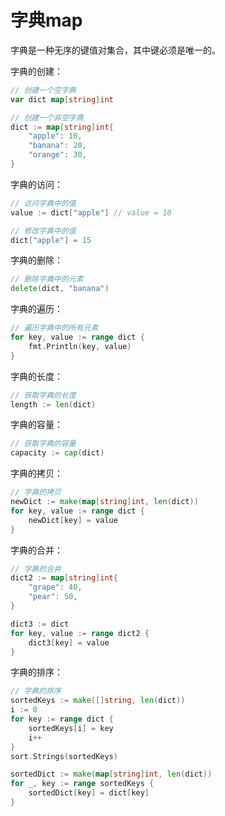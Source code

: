 # 字典map

字典是一种无序的键值对集合，其中键必须是唯一的。

字典的创建：

```go
// 创建一个空字典
var dict map[string]int

// 创建一个非空字典
dict := map[string]int{
    "apple": 10,
    "banana": 20,
    "orange": 30,
}
```

字典的访问：

```go
// 访问字典中的值
value := dict["apple"] // value = 10

// 修改字典中的值
dict["apple"] = 15
```

字典的删除：

```go
// 删除字典中的元素
delete(dict, "banana")
```

字典的遍历：

```go
// 遍历字典中的所有元素
for key, value := range dict {
    fmt.Println(key, value)
}
```
字典的长度：

```go
// 获取字典的长度
length := len(dict)
``` 

字典的容量：

```go
// 获取字典的容量
capacity := cap(dict)
``` 

字典的拷贝：

```go
// 字典的拷贝
newDict := make(map[string]int, len(dict))
for key, value := range dict {
    newDict[key] = value
}
``` 

字典的合并：

```go
// 字典的合并
dict2 := map[string]int{
    "grape": 40,
    "pear": 50,
}

dict3 := dict
for key, value := range dict2 {
    dict3[key] = value
}
``` 

字典的排序：

```go
// 字典的排序
sortedKeys := make([]string, len(dict))
i := 0
for key := range dict {
    sortedKeys[i] = key
    i++
}
sort.Strings(sortedKeys)

sortedDict := make(map[string]int, len(dict))
for _, key := range sortedKeys {
    sortedDict[key] = dict[key]
}
``` 


